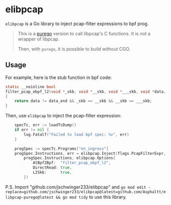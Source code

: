 # elibpcap

`elibpcap` is a Go library to inject pcap-filter expressions to bpf prog.

> This is a [purego](github.com/ebitengine/purego) version to call libpcap's C
> functions. It is not a wrapper of libpcap.
>
> Then, with `purego`, it is possible to build without CGO.

## Usage

For example, here is the stub function in bpf code:

```c
static __noinline bool
filter_pcap_ebpf_l2(void *_skb, void *__skb, void *___skb, void *data, void* data_end)
{
    return data != data_end && _skb == __skb && __skb == ___skb;
}
```

Then, use `elibpcap` to inject the pcap-filter expression:

```go
    specTc, err := loadTcDump()
    if err != nil {
        log.Fatalf("Failed to load bpf spec: %v", err)
    }

    progSpec := specTc.Programs["on_ingress"]
    progSpec.Instructions, err = elibpcap.Inject(flags.PcapFilterExpr,
        progSpec.Instructions, elibpcap.Options{
            AtBpf2Bpf:  "filter_pcap_ebpf_l2",
            DirectRead: true,
            L2Skb:      true,
        })
```

P.S. Import "github.com/jschwinger233/elibpcap" and `go mod edit -replace=github.com/jschwinger233/elibpcap@latest=github.com/Asphaltt/elibpcap-purego@latest && go mod tidy` to use this library.
